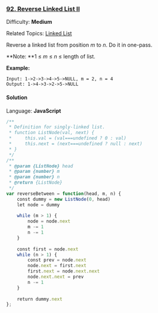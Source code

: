 ### [92\. Reverse Linked List II](https://leetcode.com/problems/reverse-linked-list-ii/)

Difficulty: **Medium**  

Related Topics: [Linked List](https://leetcode.com/tag/linked-list/)


Reverse a linked list from position _m_ to _n_. Do it in one-pass.

**Note: **1 ≤ _m_ ≤ _n_ ≤ length of list.

**Example:**

```
Input: 1->2->3->4->5->NULL, m = 2, n = 4
Output: 1->4->3->2->5->NULL
```


#### Solution

Language: **JavaScript**

```javascript
/**
 * Definition for singly-linked list.
 * function ListNode(val, next) {
 *     this.val = (val===undefined ? 0 : val)
 *     this.next = (next===undefined ? null : next)
 * }
 */
/**
 * @param {ListNode} head
 * @param {number} m
 * @param {number} n
 * @return {ListNode}
 */
var reverseBetween = function(head, m, n) {
    const dummy = new ListNode(0, head)
    let node = dummy
    
    while (m > 1) {
        node = node.next
        m -= 1
        n -= 1
    }
    
    const first = node.next
    while (n > 1) {
        const prev = node.next
        node.next = first.next
        first.next = node.next.next
        node.next.next = prev
        n -= 1
    }
    
    return dummy.next
};
```